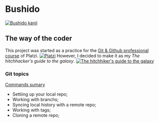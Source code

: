 # Bushido
[![Bushido kanji](https://upload.wikimedia.org/wikipedia/commons/thumb/5/5a/Bushido.jpg/120px-Bushido.jpg "Bushido kanji")](https://upload.wikimedia.org/wikipedia/commons/thumb/5/5a/Bushido.jpg/120px-Bushido.jpg)
## The way of the coder
This project was started as a practice for the [Git & Github professional course](http://platzi.com/cursos/git-github "Git & Github professional course") of Platzi.
[![Platzi](https://static.platzi.com/media/platzi-isotipo@2x.png "Platzi")](https://static.platzi.com/media/platzi-isotipo@2x.png)
However, I decided to make it as my <i>The hitchhacker's guide to the galaxy</i>.
[![The hitchhiker's guide to the galaxy](https://upload.wikimedia.org/wikipedia/commons/thumb/8/85/HHGTHG_1979_ICA_Stage_Production_Flyer.jpg/220px-HHGTHG_1979_ICA_Stage_Production_Flyer.jpg "The hitchhiker's guide to the galaxy")](https://upload.wikimedia.org/wikipedia/commons/thumb/8/85/HHGTHG_1979_ICA_Stage_Production_Flyer.jpg/220px-HHGTHG_1979_ICA_Stage_Production_Flyer.jpg)
### Git topics
[Commands sumary](https://github.com/Sightman/Bushido/blob/main/git_commands.json)
- Settiing up your local repo;
- Working with branchs;
- Syncing local history with a remote repo;
- Working with tags;
- Cloning a remote repo;